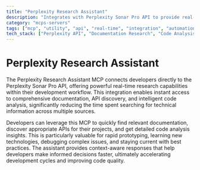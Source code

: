 ```yaml
---
title: "Perplexity Research Assistant"
description: "Integrates with Perplexity Sonar Pro API to provide real-time research assistance for developers, enabling efficient documentation retrieval and code analysis."
category: "mcps-servers"
tags: ["mcp", "utility", "api", "real-time", "integration", "automation"]
tech_stack: ["Perplexity API", "Documentation Research", "Code Analysis", "API Discovery", "Real-time Search"]
---
```


# Perplexity Research Assistant

The Perplexity Research Assistant MCP connects developers directly to the Perplexity Sonar Pro API, offering powerful real-time research capabilities within their development workflow. This integration enables instant access to comprehensive documentation, API discovery, and intelligent code analysis, significantly reducing the time spent searching for technical information across multiple sources.

Developers can leverage this MCP to quickly find relevant documentation, discover appropriate APIs for their projects, and get detailed code analysis insights. This is particularly valuable for rapid prototyping, learning new technologies, debugging complex issues, and staying current with best practices. The assistant provides context-aware responses that help developers make informed decisions faster, ultimately accelerating development cycles and improving code quality.
